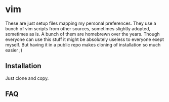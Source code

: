 # vim

These are just setup files mapping my personal preferences. They use a
bunch of vim scripts from other sources, sometimes slightly adopted,
sometimes as is. A bunch of them are homebrewn over the years. Though
everyone can use this stuff it might be absolutely useless to everyone
exept myself. But having it in a public repo makes cloning of
installation so much easier ;)

## Installation

Just clone and copy.

## FAQ
